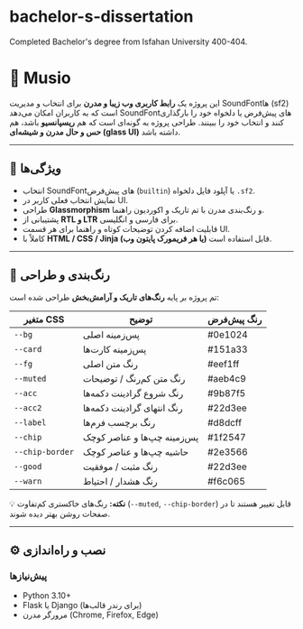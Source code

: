 # bachelor-s-dissertation
Completed Bachelor's degree from Isfahan University 400-404.

# 🎹 Musio

این پروژه یک **رابط کاربری وب زیبا و مدرن** برای انتخاب و مدیریت SoundFontها (sf2) است که به کاربران امکان می‌دهد SoundFontهای پیش‌فرض یا دلخواه خود را بارگذاری کنند و انتخاب خود را ببینند. طراحی پروژه به گونه‌ای است که هم **ریسپانسیو** باشد، هم **حس و حال مدرن و شیشه‌ای (glass UI)** داشته باشد.

---

## 🌟 ویژگی‌ها

- انتخاب SoundFontهای پیش‌فرض (`builtin`) یا آپلود فایل دلخواه `.sf2`.
- نمایش انتخاب فعلی کاربر در UI.
- طراحی **Glassmorphism** و رنگ‌بندی مدرن با تم تاریک و اکوردیون راهنما.
- پشتیبانی از **RTL و LTR** برای فارسی و انگلیسی.
- قابلیت اضافه کردن توضیحات کوتاه و راهنما برای هر قسمت UI.
- کاملاً با **HTML / CSS / Jinja (یا هر فریمورک پایتون وب)** قابل استفاده است.

---

## 🎨 رنگ‌بندی و طراحی

تم پروژه بر پایه **رنگ‌های تاریک و آرامش‌بخش** طراحی شده است:

| متغیر CSS         | توضیح                                      | رنگ پیش‌فرض       |
|------------------|------------------------------------------|----------------|
| `--bg`            | پس‌زمینه اصلی                             | #0e1024        |
| `--card`          | پس‌زمینه کارت‌ها                          | #151a33        |
| `--fg`            | رنگ متن اصلی                              | #eef1ff        |
| `--muted`         | رنگ متن کم‌رنگ / توضیحات                 | #aeb4c9        |
| `--acc`           | رنگ شروع گرادینت دکمه‌ها                  | #9b87f5        |
| `--acc2`          | رنگ انتهای گرادینت دکمه‌ها                | #22d3ee        |
| `--label`         | رنگ برچسب فرم‌ها                           | #d8dcff        |
| `--chip`          | پس‌زمینه چپ‌ها و عناصر کوچک              | #1f2547        |
| `--chip-border`   | حاشیه چپ‌ها و عناصر کوچک                  | #2e3566        |
| `--good`          | رنگ مثبت / موفقیت                          | #22d3ee        |
| `--warn`          | رنگ هشدار / احتیاط                          | #f6c065        |

💡 **نکته:** رنگ‌های خاکستری کم‌تفاوت (`--muted`, `--chip-border`) قابل تغییر هستند تا در صفحات روشن بهتر دیده شوند.

---

## ⚙️ نصب و راه‌اندازی

### پیش‌نیازها

- Python 3.10+
- Flask یا Django (برای رندر قالب‌ها)
- مرورگر مدرن (Chrome, Firefox, Edge)

